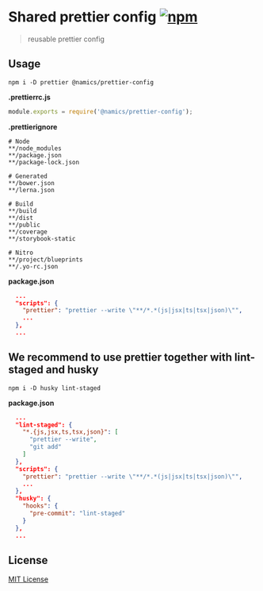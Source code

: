 # Shared prettier config [![npm](https://img.shields.io/npm/v/@namics/prettier-config.svg)](https://www.npmjs.com/package/@namics/prettier-config)

> reusable prettier config

## Usage

`npm i -D prettier @namics/prettier-config`

**.prettierrc.js**

```js
module.exports = require('@namics/prettier-config');
```

**.prettierignore**

```
# Node
**/node_modules
**/package.json
**/package-lock.json

# Generated
**/bower.json
**/lerna.json

# Build
**/build
**/dist
**/public
**/coverage
**/storybook-static

# Nitro
**/project/blueprints
**/.yo-rc.json
```

**package.json**

```json
  ...
  "scripts": {
    "prettier": "prettier --write \"**/*.*(js|jsx|ts|tsx|json)\"",
    ...
  },
  ...
```

## We recommend to use prettier together with lint-staged and husky

`npm i -D husky lint-staged`

**package.json**

```json
  ...
  "lint-staged": {
    "*.{js,jsx,ts,tsx,json}": [
      "prettier --write",
      "git add"
    ]
  },
  "scripts": {
    "prettier": "prettier --write \"**/*.*(js|jsx|ts|tsx|json)\"",
    ...
  },
  "husky": {
    "hooks": {
      "pre-commit": "lint-staged"
    }
  },
  ...
```

## License

[MIT License](./LICENSE)
